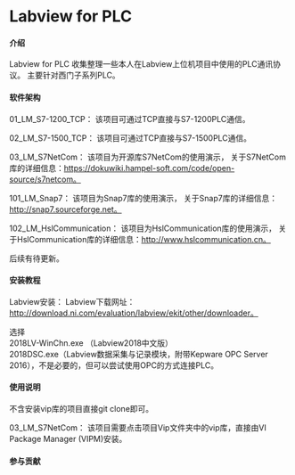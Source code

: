 # Labview for PLC

#### 介绍
Labview for PLC
收集整理一些本人在Labview上位机项目中使用的PLC通讯协议。
主要针对西门子系列PLC。

#### 软件架构
01_LM_S7-1200_TCP：
该项目可通过TCP直接与S7-1200PLC通信。

02_LM_S7-1500_TCP：
该项目可通过TCP直接与S7-1500PLC通信。

03_LM_S7NetCom：
该项目为开源库S7NetCom的使用演示，
关于S7NetCom库的详细信息：https://dokuwiki.hampel-soft.com/code/open-source/s7netcom。

101_LM_Snap7：
该项目为Snap7库的使用演示，
关于Snap7库的详细信息：http://snap7.sourceforge.net。


102_LM_HslCommunication：
该项目为HslCommunication库的使用演示，
关于HslCommunication库的详细信息：http://www.hslcommunication.cn。

后续有待更新。

#### 安装教程
Labview安装：
Labview下载网址：http://download.ni.com/evaluation/labview/ekit/other/downloader。
 
选择  
2018LV-WinChn.exe   （Labview2018中文版）  
2018DSC.exe（Labview数据采集与记录模块，附带Kepware OPC Server 2016），不是必要的，但可以尝试使用OPC的方式连接PLC。


#### 使用说明
不含安装vip库的项目直接git clone即可。

03_LM_S7NetCom：
该项目需要点击项目Vip文件夹中的vip库，直接由VI Package Manager (VIPM)安装。

#### 参与贡献

